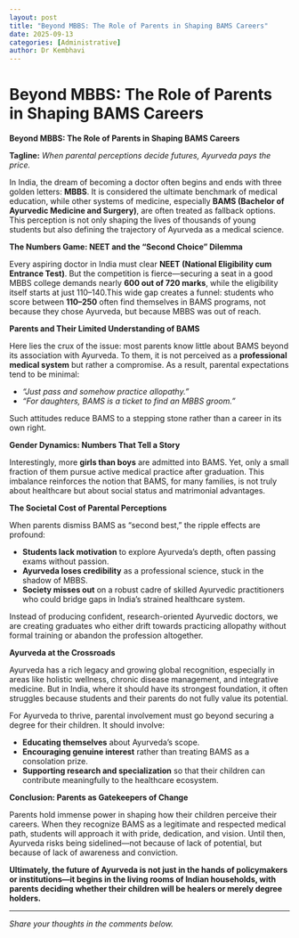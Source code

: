 ```yaml
---
layout: post
title: "Beyond MBBS: The Role of Parents in Shaping BAMS Careers"
date: 2025-09-13
categories: [Administrative]
author: Dr Kembhavi
---
```


# Beyond MBBS: The Role of Parents in Shaping BAMS Careers

**Beyond MBBS: The Role of Parents in Shaping BAMS Careers**

**Tagline:** *When parental perceptions decide futures, Ayurveda pays the price.*

In India, the dream of becoming a doctor often begins and ends with three golden letters: **MBBS**. It is considered the ultimate benchmark of medical education, while other systems of medicine, especially **BAMS (Bachelor of Ayurvedic Medicine and Surgery)**, are often treated as fallback options. This perception is not only shaping the lives of thousands of young students but also defining the trajectory of Ayurveda as a medical science.

**The Numbers Game: NEET and the “Second Choice” Dilemma**

Every aspiring doctor in India must clear **NEET (National Eligibility cum Entrance Test)**. But the competition is fierce—securing a seat in a good MBBS college demands nearly **600 out of 720 marks**, while the eligibility itself starts at just 110–140.This wide gap creates a funnel: students who score between **110–250** often find themselves in BAMS programs, not because they chose Ayurveda, but because MBBS was out of reach.

**Parents and Their Limited Understanding of BAMS**

Here lies the crux of the issue: most parents know little about BAMS beyond its association with Ayurveda. To them, it is not perceived as a **professional medical system** but rather a compromise. As a result, parental expectations tend to be minimal:

- *“Just pass and somehow practice allopathy.”*
- *“For daughters, BAMS is a ticket to find an MBBS groom.”*

Such attitudes reduce BAMS to a stepping stone rather than a career in its own right.

**Gender Dynamics: Numbers That Tell a Story**

Interestingly, more **girls than boys** are admitted into BAMS. Yet, only a small fraction of them pursue active medical practice after graduation. This imbalance reinforces the notion that BAMS, for many families, is not truly about healthcare but about social status and matrimonial advantages.

**The Societal Cost of Parental Perceptions**

When parents dismiss BAMS as “second best,” the ripple effects are profound:

- **Students lack motivation** to explore Ayurveda’s depth, often passing exams without passion.
- **Ayurveda loses credibility** as a professional science, stuck in the shadow of MBBS.
- **Society misses out** on a robust cadre of skilled Ayurvedic practitioners who could bridge gaps in India’s strained healthcare system.

Instead of producing confident, research-oriented Ayurvedic doctors, we are creating graduates who either drift towards practicing allopathy without formal training or abandon the profession altogether.

**Ayurveda at the Crossroads**

Ayurveda has a rich legacy and growing global recognition, especially in areas like holistic wellness, chronic disease management, and integrative medicine. But in India, where it should have its strongest foundation, it often struggles because students and their parents do not fully value its potential.

For Ayurveda to thrive, parental involvement must go beyond securing a degree for their children. It should involve:

- **Educating themselves** about Ayurveda’s scope.
- **Encouraging genuine interest** rather than treating BAMS as a consolation prize.
- **Supporting research and specialization** so that their children can contribute meaningfully to the healthcare ecosystem.

**Conclusion: Parents as Gatekeepers of Change**

Parents hold immense power in shaping how their children perceive their careers. When they recognize BAMS as a legitimate and respected medical path, students will approach it with pride, dedication, and vision. Until then, Ayurveda risks being sidelined—not because of lack of potential, but because of lack of awareness and conviction.

**Ultimately, the future of Ayurveda is not just in the hands of policymakers or institutions—it begins in the living rooms of Indian households, with parents deciding whether their children will be healers or merely degree holders.**

---

*Share your thoughts in the comments below.*

